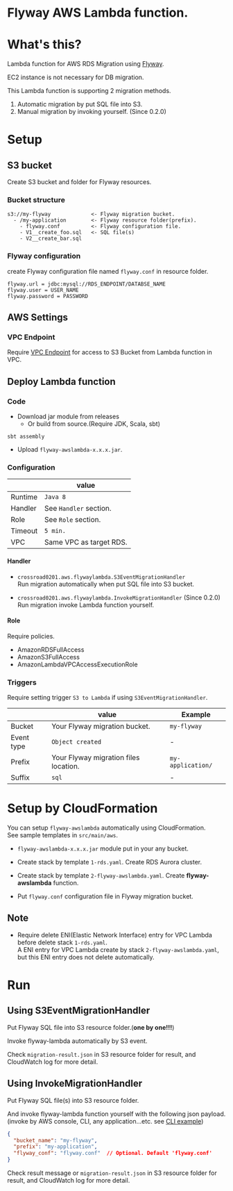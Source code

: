 Flyway AWS Lambda function.
===========================
 
# What's this?

Lambda function for AWS RDS Migration using [Flyway](https://flywaydb.org).

EC2 instance is not necessary for DB migration.

This Lambda function is supporting 2 migration methods.

1. Automatic migration by put SQL file into S3.
1. Manual migration by invoking yourself. (Since 0.2.0)

# Setup

## S3 bucket

Create S3 bucket and folder for Flyway resources.
 
### Bucket structure

```
s3://my-flyway             <- Flyway migration bucket.
  - /my-application        <- Flyway resource folder(prefix).
    - flyway.conf          <- Flyway configuration file.
    - V1__create_foo.sql   <- SQL file(s)
    - V2__create_bar.sql
```

### Flyway configuration

create Flyway configuration file named `flyway.conf` in resource folder.

```
flyway.url = jdbc:mysql://RDS_ENDPOINT/DATABSE_NAME
flyway.user = USER_NAME
flyway.password = PASSWORD
```

## AWS Settings

### VPC Endpoint 

Require [VPC Endpoint](http://docs.aws.amazon.com/AmazonVPC/latest/UserGuide/vpc-endpoints.html) for access to S3 Bucket from Lambda function in VPC.


## Deploy Lambda function

### Code

* Download jar module from releases
  * Or build from source.(Require JDK, Scala, sbt)
```
sbt assembly
```

* Upload `flyway-awslambda-x.x.x.jar`.

### Configuration

||value|
|----|----|
|Runtime|`Java 8`|
|Handler|See `Handler` section.|
|Role|See `Role` section.|
|Timeout|`5 min.`|
|VPC|Same VPC as target RDS.|

#### Handler

* `crossroad0201.aws.flywaylambda.S3EventMigrationHandler`  
Run migration automatically when put SQL file into S3 bucket.

* `crossroad0201.aws.flywaylambda.InvokeMigrationHandler` (Since 0.2.0)  
Run migration invoke Lambda function yourself.

#### Role

Require policies.

* AmazonRDSFullAccess
* AmazonS3FullAccess
* AmazonLambdaVPCAccessExecutionRole

### Triggers

Require setting trigger `S3 to Lambda` if using `S3EventMigrationHandler`.

||value|Example|
|----|----|----|
|Bucket|Your Flyway migration bucket.|`my-flyway`|
|Event type|`Object created`|-|
|Prefix|Your Flyway migration files location.|`my-application/`|
|Suffix|`sql`|-|


# Setup by CloudFormation

You can setup `flyway-awslambda` automatically using CloudFormation.  
See sample templates in `src/main/aws`. 

* `flyway-awslambda-x.x.x.jar` module put in your any bucket.

* Create stack by template `1-rds.yaml`.
Create RDS Aurora cluster.

* Create stack by template `2-flyway-awslambda.yaml`.
Create **flyway-awslambda** function.

* Put `flyway.conf` configuration file in Flyway migration bucket.

## Note

* Require delete ENI(Elastic Network Interface) entry for VPC Lambda before delete stack `1-rds.yaml`.  
A ENI entry for VPC Lambda create by stack `2-flyway-awslambda.yaml`, but this ENI entry does not delete automatically.

# Run

## Using S3EventMigrationHandler

Put Flyway SQL file into S3 resource folder.(**one by one!!!**)

Invoke flyway-lambda automatically by S3 event.

Check `migration-result.json` in S3 resource folder for result,
and CloudWatch log for more detail.

## Using InvokeMigrationHandler

Put Flyway SQL file(s) into S3 resource folder.
 
And invoke flyway-lambda function yourself with the following json payload.
(invoke by AWS console, CLI, any application...etc. see [CLI example](./invoke_flywaylambda.sh))

```json
{
  "bucket_name": "my-flyway",
  "prefix": "my-application",
  "flyway_conf": "flyway.conf"  // Optional. Default 'flyway.conf'
}
```

Check result message or `migration-result.json` in S3 resource folder for result,
and CloudWatch log for more detail.
